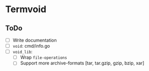 # Termvoid

## ToDo

- [ ] Write documentation
- [ ] `void`: cmd/info.go
- [ ] `void_lib`:
  - [ ] Wrap `file-operations`
  - [ ] Support more archive-formats [tar, tar.gzip, gzip, bzip, xar]
